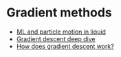 # Gradient methods

- [ML and particle motion in liquid](https://towardsdatascience.com/machine-learning-and-particle-motion-in-liquids-an-elegant-link-4e7c1611c945)
- [Gradient descent deep dive](https://towardsdatascience.com/gradient-descent-algorithm-a-deep-dive-cf04e8115f21)
- [How does gradient descent work?](https://centralflows.github.io/part1/)
